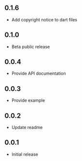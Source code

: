 ## 0.1.6

- Add copyright notice to dart files

## 0.1.0

- Beta public release

## 0.0.4

- Provide API documentation

## 0.0.3

- Provide example

## 0.0.2

- Update readme

## 0.0.1

- Initial release
